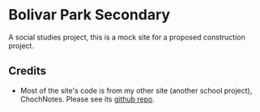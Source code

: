 # Bolivar Park Secondary

A social studies project, this is a mock site for a proposed construction project.

## Credits
- Most of the site's code is from my other site (another school project), ChochNotes. Please see its [github repo](https://github.com/LikelyNot/ChochNotes).
